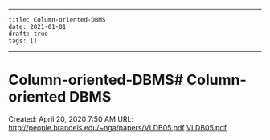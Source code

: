 
---
    title: Column-oriented-DBMS
    date: 2021-01-01    
    draft: true
    tags: []
---
# Column-oriented-DBMS# Column-oriented DBMS
Created: April 20, 2020 7:50 AM
URL: http://people.brandeis.edu/~nga/papers/VLDB05.pdf
[VLDB05.pdf](Column-oriented%20DBMS%20b9cf97adeeb04e06a2aa344a6faf1ea0/VLDB05.pdf)
